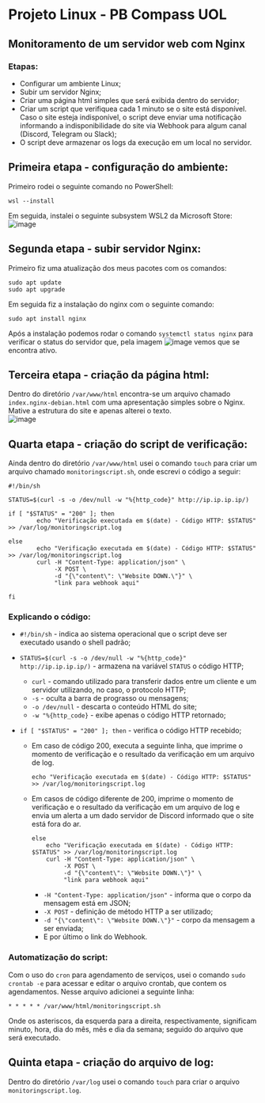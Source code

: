 # Projeto Linux - PB Compass UOL
## Monitoramento de um servidor web com Nginx<br/>

### Etapas:
* Configurar um ambiente Linux;
* Subir um servidor Nginx;
* Criar uma página html simples que será exibida dentro do servidor;
* Criar um script que verifiquea cada 1 minuto se o site está disponível. Caso o site esteja indisponível, o script deve enviar uma notificação informando a indisponibilidade do site via Webhook para algum canal (Discord, Telegram ou Slack);
* O script deve armazenar os logs da execução em um local no servidor.

## Primeira etapa - configuração do ambiente:
Primeiro rodei o seguinte comando no PowerShell:
```
wsl --install
```
Em seguida, instalei o seguinte subsystem WSL2 da Microsoft Store:<br/>
![image](https://github.com/user-attachments/assets/ae1bbd12-2b36-4598-aae7-76d61429a354)

## Segunda etapa - subir servidor Nginx:
Primeiro fiz uma atualização dos meus pacotes com os comandos:
```
sudo apt update
sudo apt upgrade
```
Em seguida fiz a instalação do nginx com o seguinte comando:
```
sudo apt install nginx
```
Após a instalação podemos rodar o comando `systemctl status nginx` para verificar o status do servidor que, pela imagem ![image](https://github.com/user-attachments/assets/141fe4b9-5df0-4b75-9215-8ebbb5f5c366) vemos que se encontra ativo.

## Terceira etapa - criação da página html:
Dentro do diretório `/var/www/html` encontra-se um arquivo chamado `index.nginx-debian.html` com uma apresentação simples sobre o Nginx. Mative a estrutura do site e apenas alterei o texto.<br/>
![image](https://github.com/user-attachments/assets/45d5e5e0-3093-4e73-a07f-6d60233ef0ab)

## Quarta etapa - criação do script de verificação:
Ainda dentro do diretório `/var/www/html` usei o comando `touch` para criar um arquivo chamado `monitoringscript.sh`, onde escrevi o código a seguir:
```
#!/bin/sh

STATUS=$(curl -s -o /dev/null -w "%{http_code}" http://ip.ip.ip.ip/)

if [ "$STATUS" = "200" ]; then
        echo "Verificação executada em $(date) - Código HTTP: $STATUS" >> /var/log/monitoringscript.log

else
        echo "Verificação executada em $(date) - Código HTTP: $STATUS" >> /var/log/monitoringscript.log
        curl -H "Content-Type: application/json" \
             -X POST \
             -d "{\"content\": \"Website DOWN.\"}" \
             "link para webhook aqui"

fi
```
### Explicando o código:
* `#!/bin/sh` - indica ao sistema operacional que o script deve ser executado usando o shell padrão;
  
* `STATUS=$(curl -s -o /dev/null -w "%{http_code}" http://ip.ip.ip.ip/)` - armazena na variável `STATUS` o código HTTP;
  * `curl` - comando utilizado para transferir dados entre um cliente e um servidor utilizando, no caso, o protocolo HTTP;
  * `-s` - oculta a barra de prograsso ou mensagens;
  * `-o /dev/null` - descarta o conteúdo HTML do site;
  * `-w "%{http_code}` - exibe apenas o código HTTP retornado;

* `if [ "$STATUS" = "200" ]; then` - verifica o código HTTP recebido;
  * Em caso de código 200, executa a seguinte linha, que imprime o momento de verificação e o resultado da verificação em um arquivo de log.
     ```
     echo "Verificação executada em $(date) - Código HTTP: $STATUS" >> /var/log/monitoringscript.log
     ```
  * Em casos de código diferente de 200, imprime o momento de verificação e o resultado da verificação em um arquivo de log e envia um alerta a um dado servidor de Discord informado que o site está fora do ar.
    ```
    else
        echo "Verificação executada em $(date) - Código HTTP: $STATUS" >> /var/log/monitoringscript.log
        curl -H "Content-Type: application/json" \
             -X POST \
             -d "{\"content\": \"Website DOWN.\"}" \
             "link para webhook aqui"
    ```
    * `-H "Content-Type: application/json"` - informa que o corpo da mensagem está em JSON;
    * `-X POST` - definição de método HTTP a ser utilizado;
    * `-d "{\"content\": \"Website DOWN.\"}"` - corpo da mensagem a ser enviada;
    * E por último o link do Webhook.
### Automatização do script:
Com o uso do `cron` para agendamento de serviços, usei o comando `sudo crontab -e` para acessar e editar o arquivo crontab, que contem os agendamentos. Nesse arquivo adicionei a seguinte linha:
```
* * * * * /var/www/html/monitoringscript.sh
```
Onde os asteriscos, da esquerda para a direita, respectivamente, significam minuto, hora, dia do mês, mês e dia da semana; seguido do arquivo que será executado.

## Quinta etapa - criação do arquivo de log:
Dentro do diretório `/var/log` usei o comando `touch` para criar o arquivo `monitoringscript.log`.


